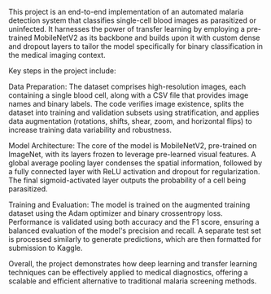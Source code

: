 This project is an end-to-end implementation of an automated malaria detection system that classifies single-cell blood images as parasitized or uninfected. It harnesses the power of transfer learning by employing a pre-trained MobileNetV2 as its backbone and builds upon it with custom dense and dropout layers to tailor the model specifically for binary classification in the medical imaging context.

Key steps in the project include:

Data Preparation:
The dataset comprises high-resolution images, each containing a single blood cell, along with a CSV file that provides image names and binary labels. The code verifies image existence, splits the dataset into training and validation subsets using stratification, and applies data augmentation (rotations, shifts, shear, zoom, and horizontal flips) to increase training data variability and robustness.

Model Architecture:
The core of the model is MobileNetV2, pre-trained on ImageNet, with its layers frozen to leverage pre-learned visual features. A global average pooling layer condenses the spatial information, followed by a fully connected layer with ReLU activation and dropout for regularization. The final sigmoid-activated layer outputs the probability of a cell being parasitized.

Training and Evaluation:
The model is trained on the augmented training dataset using the Adam optimizer and binary crossentropy loss. Performance is validated using both accuracy and the F1 score, ensuring a balanced evaluation of the model's precision and recall. A separate test set is processed similarly to generate predictions, which are then formatted for submission to Kaggle.

Overall, the project demonstrates how deep learning and transfer learning techniques can be effectively applied to medical diagnostics, offering a scalable and efficient alternative to traditional malaria screening methods.
